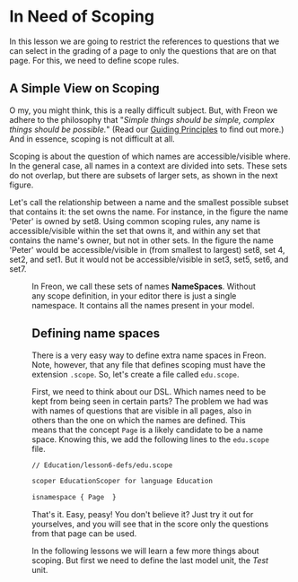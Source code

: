 <script>
    import Figure from '$lib/figures/Figure.svelte';
</script>

# In Need of Scoping

In this lesson we are going to restrict the references to questions that we can select in the grading of a page 
to only the questions that are on that page. For this, we need to define scope rules.

## A Simple View on Scoping

O my, you might think, this is a really difficult subject. But, with Freon 
we adhere to the philosophy that "_Simple things should be simple, complex things should be possible._" (Read our 
[Guiding Principles](/About/Guiding_Principles) to find out more.) And in essence, scoping is not difficult at all.

Scoping is about the question of which names are accessible/visible where. In the general case, all names in a 
context are divided into sets. These sets do not overlap, but there are subsets of larger sets, as shown in the next figure. 

Let's call the relationship between a name and the smallest possible subset that contains it: the set owns the name. For
instance, in the figure the name 'Peter' is owned by set8. Using common scoping rules, any name is accessible/visible within 
the set that owns it, and within any set that contains the name's owner, but not in other sets.
In the figure the name 'Peter' would be accessible/visible 
in (from smallest to largest) set8, set 4, set2, and set1. But it would not be accessible/visible in set3, set5, set6, and set7.

<Figure
imageName={'Tutorial-lesson6-namespaces.png'}
caption={'Simple View on Namespaces'}
figureNumber={1}
/>

In Freon, we call these sets of names **NameSpaces**. Without any scope definition, in your editor there is just 
a single namespace. It contains all the names present in your model.

## Defining name spaces

There is a very easy way to define extra name spaces in Freon. Note, however, that any file that defines
scoping must have the extension `.scope`. So, let's create a file called `edu.scope`. 

First, we need to think about our DSL. Which names need to be kept from being seen in certain parts? The problem we had was with 
names of questions that are visible in all pages, also in others than the one on which the names are defined. This means that 
the concept `Page` is a likely candidate to be a name space. Knowing this, we add the following lines to the `edu.scope` file.

```txt
// Education/lesson6-defs/edu.scope

scoper EducationScoper for language Education

isnamespace { Page  }

```

That's it. Easy, peasy! You don't believe it? Just try it out for yourselves, and you will see that in the score only the questions
from that page can be used.

In the following lessons we will learn a few more things about scoping. But first we need to define the last model unit, the _Test_ unit.
